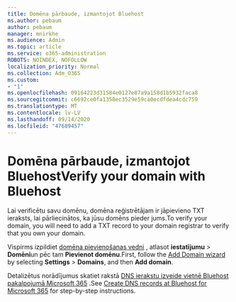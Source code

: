```yaml
---
title: Domēna pārbaude, izmantojot Bluehost
ms.author: pebaum
author: pebaum
manager: mnirkhe
ms.audience: Admin
ms.topic: article
ms.service: o365-administration
ROBOTS: NOINDEX, NOFOLLOW
localization_priority: Normal
ms.collection: Adm_O365
ms.custom:
- "1"
ms.openlocfilehash: 09164223d31584e0127e87a9a158d1b5932faca8
ms.sourcegitcommit: c6692ce0fa1358ec3529e59ca0ecdfdea4cdc759
ms.translationtype: MT
ms.contentlocale: lv-LV
ms.lasthandoff: 09/14/2020
ms.locfileid: "47689457"
---
```

# <a name="verify-your-domain-with-bluehost"></a><span data-ttu-id="3fc8f-102">Domēna pārbaude, izmantojot Bluehost</span><span class="sxs-lookup"><span data-stu-id="3fc8f-102">Verify your domain with Bluehost</span></span>

<span data-ttu-id="3fc8f-103">Lai verificētu savu domēnu, domēna reģistrētājam ir jāpievieno TXT ieraksts, lai pārliecinātos, ka jūsu domēns pieder jums.</span><span class="sxs-lookup"><span data-stu-id="3fc8f-103">To verify your domain, you will need to add a TXT record to your domain registrar to verify that you own your domain.</span></span> 

<span data-ttu-id="3fc8f-104">Vispirms izpildiet [domēna pievienošanas vedni](https://portal.office.com/adminportal/home#/Domains) , atlasot **iestatījumu** \> **Domēni**un pēc tam **Pievienot domēnu**.</span><span class="sxs-lookup"><span data-stu-id="3fc8f-104">First, follow the [Add Domain wizard](https://portal.office.com/adminportal/home#/Domains) by selecting **Settings** \> **Domains**, and then **Add domain**.</span></span>
  
<span data-ttu-id="3fc8f-105">Detalizētus norādījumus skatiet rakstā [DNS ierakstu izveide vietnē Bluehost pakalpojumā Microsoft 365](https://docs.microsoft.com/microsoft-365/admin/dns/create-dns-records-at-bluehost) .</span><span class="sxs-lookup"><span data-stu-id="3fc8f-105">See [Create DNS records at Bluehost for Microsoft 365](https://docs.microsoft.com/microsoft-365/admin/dns/create-dns-records-at-bluehost) for step-by-step instructions.</span></span>